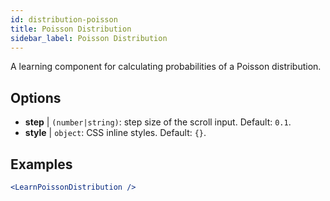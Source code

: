 ```yaml
---
id: distribution-poisson
title: Poisson Distribution
sidebar_label: Poisson Distribution
---
```


A learning component for calculating probabilities of a Poisson distribution.

## Options

* __step__ | `(number|string)`: step size of the scroll input. Default: `0.1`.
* __style__ | `object`: CSS inline styles. Default: `{}`.


## Examples

```jsx live
<LearnPoissonDistribution />
```

